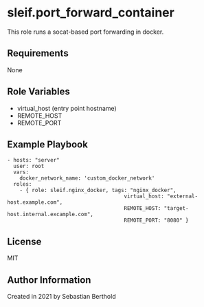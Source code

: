 # sleif.port_forward_container

This role runs a socat-based port forwarding in docker.

## Requirements

None

## Role Variables

- virtual_host (entry point hostname)
- REMOTE_HOST
- REMOTE_PORT


## Example Playbook

    - hosts: "server"
      user: root
      vars:
        docker_network_name: 'custom_docker_network'
      roles:
        - { role: sleif.nginx_docker, tags: "nginx_docker",
                                          virtual_host: "external-host.example.com",
                                          REMOTE_HOST: "target-host.internal.excample.com",
                                          REMOTE_PORT: "8080" }

## License

MIT

## Author Information

Created in 2021 by Sebastian Berthold
